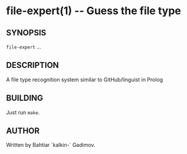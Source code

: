 # file-expert(1) -- Guess the file type

## SYNOPSIS

  `file-expert` <FILE>... <br>

## DESCRIPTION

A file type recognition system similar to GitHub/linguist in Prolog

## BUILDING

Just run `make`.

## AUTHOR

Written by Bahtiar \`kalkin-\` Gadimov.
